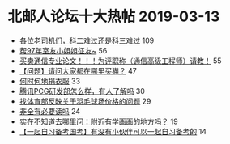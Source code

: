 # 北邮人论坛十大热帖 2019-03-13

- [各位老司机们，科二难过还是科三难过](https://bbs.byr.cn/article/Talking/6102972) 109
- [帮97年室友小姐姐征友~](https://bbs.byr.cn/article/Friends/1915336) 56
- [买卖通信专业论文！！！为评职称（通信高级工程师）请教！](https://bbs.byr.cn/article/Paper/33434) 55
- [【问题】请问大家都在哪里买猫？](https://bbs.byr.cn/article/Pet/152072) 47
- [何时何地捐衣服](https://bbs.byr.cn/article/Clothing/43931) 33
- [腾讯PCG研发部怎么样，有人了解吗](https://bbs.byr.cn/article/WorkLife/1119028) 30
- [找体育部反映关于羽毛球场价格的问题](https://bbs.byr.cn/article/Badminton/160565) 29
- [非全有必要读吗](https://bbs.byr.cn/article/AimGraduate/1159483) 24
- [实在不知道去哪里问：附近有学画画的地方吗？](https://bbs.byr.cn/article/Comic/629277) 19
- [【一起自习备考国考】有没有小伙伴可以一起自习备考的](https://bbs.byr.cn/article/CivilServant/42612) 14


